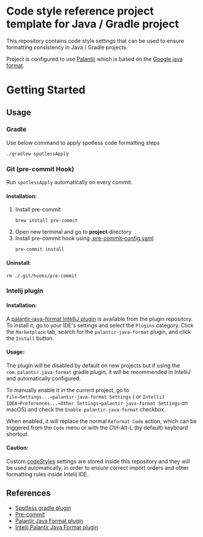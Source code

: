 # Code style reference project template for Java / Gradle project

This repository contains code style settings that can be used to ensure formatting consistency in Java / Gradle projects.

Project is configured to use [Palantir](https://github.com/palantir/palantir-java-format) which is based on
the [Google java format](https://github.com/google/google-java-format). 

# Getting Started

## Usage

### Gradle

Use below command to apply spotless code formatting steps

```shell
./gradlew spotlessApply
```

### Git (pre-commit Hook)

Run `spotlessApply` automatically on every commit.

#### Installation:

1. Install pre-commit
   ```shell
   brew install pre-commit
   ```
2. Open new terminal and go to **project** directory
3. Install pre-commit hook using [.pre-commit-config.yaml](./.pre-commit-config.yaml)
   ```shell
   pre-commit install
   ```

#### Uninstall:

```shell
rm ./.git/hooks/pre-commit
```

### Intelij plugin

#### Installation:

A [palantir-java-format IntelliJ plugin](https://plugins.jetbrains.com/plugin/13180-palantir-java-format/)
is available from the plugin repository. To install it, go to your IDE's settings and select the `Plugins` category.
Click the `Marketplace` tab, search for the `palantir-java-format` plugin, and click the `Install` button.

#### Usage:

The plugin will be disabled by default on new projects but if using the `com.palantir.java-format` gradle plugin, it
will be recommended in IntelliJ and automatically configured.

To manually enable it in the current project, go to `File→Settings...→palantir-java-format Settings` (
or `IntelliJ IDEA→Preferences...→Other Settings→palantir-java-format Settings` on macOS) and check
the `Enable palantir-java-format` checkbox.

When enabled, it will replace the normal `Reformat Code` action, which can be triggered from the `Code` menu or with the
Ctrl-Alt-L (by default) keyboard shortcut.

#### Caution:

Custom [codeStyles](./.idea/codeStyles) settings are stored inside this repository and they will be used automatically, in order to ensure correct import orders and other formatting rules inside Intelij IDE.

## References

* [Spotless gradle plugin](https://github.com/diffplug/spotless/tree/main/plugin-gradle)
* [Pre-commit](https://pre-commit.com/#usage)
* [Palantir Java Format plugin](https://github.com/palantir/palantir-java-format)
* [Intelij Palantir Java Format plugin](https://plugins.jetbrains.com/plugin/13180-palantir-java-format/)
